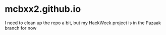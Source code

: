 # mcbxx2.github.io

I need to clean up the repo a bit, but my HackWeek project is in the Pazaak branch for now
